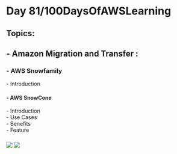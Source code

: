 <h1> Day 81/100DaysOfAWSLearning </h1>
<h2> Topics: </h2>

 <h2>  - Amazon Migration and Transfer : </h2>


<h3> - AWS Snowfamily</h3>
         - Introduction <br>
         
<h4> - AWS SnowCone </h4>   
          - Introduction <br>
          - Use Cases <br>
         - Benefits <br> 
         - Feature <br>
                
  <h3>   </h3>      

<img src = "https://github.com/thetechgirlgita/100-days-of-aws-learning/blob/master/Images/Day81/81_1.jpg?raw=true">
<img src = "https://github.com/thetechgirlgita/100-days-of-aws-learning/blob/master/Images/Day80/80_2.jpg?raw=true">
